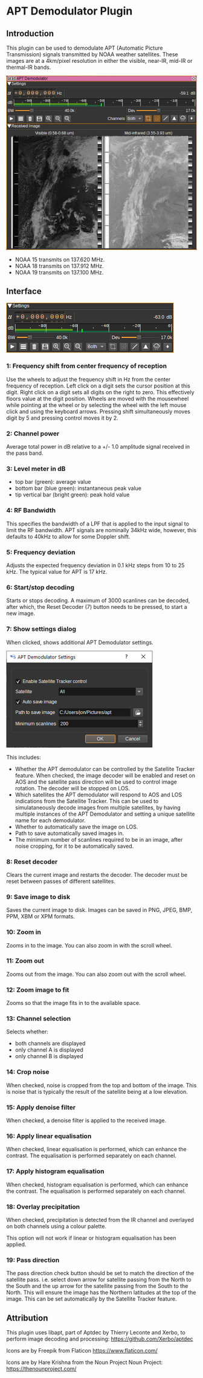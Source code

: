<h1>APT Demodulator Plugin</h1>

<h2>Introduction</h2>

This plugin can be used to demodulate APT (Automatic Picture Transmission) signals transmitted by NOAA weather satellites. These images are at a 4km/pixel resolution in either the visible, near-IR, mid-IR or thermal-IR bands.

![APT Demodulator plugin GUI](../../../doc/img/APTDemod_plugin.png)

* NOAA 15 transmits on 137.620 MHz.
* NOAA 18 transmits on 137.912 MHz.
* NOAA 19 transmits on 137.100 MHz.

<h2>Interface</h2>

![APT Demodulator plugin GUI](../../../doc/img/APTDemod_plugin_settings.png)

<h3>1: Frequency shift from center frequency of reception</h3>

Use the wheels to adjust the frequency shift in Hz from the center frequency of reception. Left click on a digit sets the cursor position at this digit. Right click on a digit sets all digits on the right to zero. This effectively floors value at the digit position. Wheels are moved with the mousewheel while pointing at the wheel or by selecting the wheel with the left mouse click and using the keyboard arrows. Pressing shift simultaneously moves digit by 5 and pressing control moves it by 2.

<h3>2: Channel power</h3>

Average total power in dB relative to a +/- 1.0 amplitude signal received in the pass band.

<h3>3: Level meter in dB</h3>

  - top bar (green): average value
  - bottom bar (blue green): instantaneous peak value
  - tip vertical bar (bright green): peak hold value

<h3>4: RF Bandwidth</h3>

This specifies the bandwidth of a LPF that is applied to the input signal to limit the RF bandwidth. APT signals are nominally 34kHz wide, however, this defaults to 40kHz to allow for some Doppler shift.

<h3>5: Frequency deviation</h3>

Adjusts the expected frequency deviation in 0.1 kHz steps from 10 to 25 kHz. The typical value for APT is 17 kHz.

<h3>6: Start/stop decoding</h3>

Starts or stops decoding. A maximum of 3000 scanlines can be decoded, after which, the Reset Decoder (7) button needs to be pressed, to start a new image.

<h3>7: Show settings dialog</h3>

When clicked, shows additional APT Demodulator settings.

![APT Demodulator settings dialog](../../../doc/img/APTDemod_plugin_settingsdialog.png)

This includes:

   - Whether the APT demodulator can be controlled by the Satellite Tracker feature. When checked, the image decoder will be enabled and reset on AOS and the satellite pass direction will be used to control image rotation. The decoder will be stopped on LOS.
   - Which satellites the APT demodulator will respond to AOS and LOS indications from the Satellite Tracker. This can be used to simulataneously decode images from multiple satellites, by having multiple instances of the APT Demodulator and setting a unique satellite name for each demodulator.
   - Whether to automatically save the image on LOS.
   - Path to save automatically saved images in.
   - The minimum number of scanlines required to be in an image, after noise cropping, for it to be automatically saved.

<h3>8: Reset decoder</h3>

Clears the current image and restarts the decoder. The decoder must be reset between passes of different satellites.

<h3>9: Save image to disk</h3>

Saves the current image to disk. Images can be saved in PNG, JPEG, BMP, PPM, XBM or XPM formats.

<h3>10: Zoom in</h3>

Zooms in to the image. You can also zoom in with the scroll wheel.

<h3>11: Zoom out</h3>

Zooms out from the image. You can also zoom out with the scroll wheel.

<h3>12: Zoom image to fit</h3>

Zooms so that the image fits in to the available space.

<h3>13: Channel selection</h3>

Selects whether:

   - both channels are displayed
   - only channel A is displayed
   - only channel B is displayed

<h3>14: Crop noise</h3>

When checked, noise is cropped from the top and bottom of the image. This is noise that is typically the result of the satellite being at a low elevation.

<h3>15: Apply denoise filter</h3>

When checked, a denoise filter is applied to the received image.

<h3>16: Apply linear equalisation</h3>

When checked, linear equalisation is performed, which can enhance the contrast. The equalisation is performed separately on each channel.

<h3>17: Apply histogram equalisation</h3>

When checked, histogram equalisation is performed, which can enhance the contrast. The equalisation is performed separately on each channel.

<h3>18: Overlay precipitation</h3>

When checked, precipitation is detected from the IR channel and overlayed on both channels using a colour palette.

This option will not work if linear or histogram equalisation has been applied.

<h3>19: Pass direction</h3>

The pass direction check button should be set to match the direction of the satellite pass.
i.e. select down arrow for satellite passing from the North to the South and the up arrow for the satellite passing from the South to the North.
This will ensure the image has the Northern latitudes at the top of the image.
This can be set automatically by the Satellite Tracker feature.

<h2>Attribution</h2>

This plugin uses libapt, part of Aptdec by Thierry Leconte and Xerbo, to perform image decoding and processing: https://github.com/Xerbo/aptdec

Icons are by Freepik from Flaticon https://www.flaticon.com/

Icons are by Hare Krishna from the Noun Project Noun Project: https://thenounproject.com/
